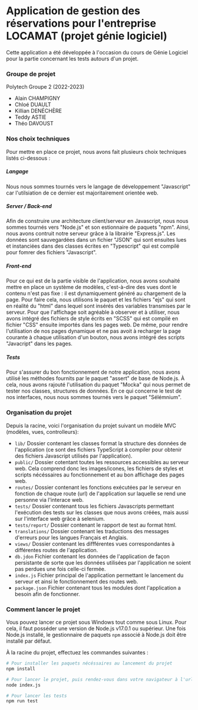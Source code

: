 # Application de gestion des réservations pour l'entreprise LOCAMAT (projet génie logiciel)
Cette application a été développée à l'occasion du cours de Génie Logiciel pour la partie concernant les tests autours d'un projet.

### Groupe de projet
Polytech Groupe 2 (2022-2023)
- Alain CHAMPIGNY
- Chloé DUAULT
- Killian DENÉCHÈRE
- Teddy ASTIE
- Théo DAVOUST

### Nos choix techniques
Pour mettre en place ce projet, nous avons fait plusieurs choix techniques listés ci-dessous :

##### Langage
Nous nous sommes tournés vers le langage de développement "Javascript" car l'utilsiation de ce dernier est majoritairement orientée web.
##### Server / Back-end
Afin de construire une architecture client/serveur en Javascript, nous nous sommes tournés vers "Node.js" et son estionnaire de paquets "npm".
Ainsi, nous avons contruit notre serveur grâce à la librairie "Express.js".
Les données sont sauvegardées dans un fichier "JSON" qui sont ensuites lues et instanciées dans des classes écrites en "Typescript" qui est compilé pour fomrer des fichiers "Javascript".
##### Front-end
Pour ce qui est de la partie visible de l'application, nous avons souhaité mettre en place un système de modèles, c'est-à-dire des vues dont le contenu n'est pas fixe : il est dynamiquement généré au chargement de la page.
Pour faire cela, nous utilisons le paquet et les fichiers "ejs" qui sont en réalité du "html" dans lequel sont insérés des variables transmises par le serveur.
Pour que l'affichage soit agréable à observer et à utiliser, nous avons intégré des fichiers de style écrits en "SCSS" qui est compilé en fichier "CSS" ensuite importés dans les pages web.
De même, pour rendre l'utilisation de nos pages dynamique et ne pas avoit à recharger la page courante à chaque utilisation d'un bouton, nous avons intégré des scripts "Javacript" dans les pages.
##### Tests
Pour s'assurer du bon fonctionnement de notre application, nous avons utilisé les méthodes fournits par le paquet "assert" de base de Node.js.
À cela, nous avons rajouté l'utilisation du paquet "Mocka" qui nous permet de tester nos classes, structures de données.
En ce qui concerne le test de nos interfaces, nous nous sommes tournés vers le paquet "Sélémnium".

### Organisation du projet
Depuis la racine, voici l'organisation du projet suivant un modèle MVC (modèles, vues, controlleurs):
- `lib/` Dossier contenant les classes format la structure des données de l'application (ce sont des fichiers TypeScript à compiler pour obtenir des fichiers Javascript utilisés par l'application).
- `public/` Dossier cotentant toutes les ressources accessibles au serveur web. Cela comprend donc les images/icones, les fichiers de styles et scripts nécéssaires au fonctionnement et au bon affichage des pages web. 
- `routes/` Dossier contenant les fonctions exécutées par le serveur en fonction de chaque route (url) de l'application sur laquelle se rend une personne via l'interace web.
- `tests/` Dossier contenant tous les fichiers Javascripts permettant l'exécution des tests sur les classes que nous avons créées, mais aussi sur l'interface web grâce à selenium.
- `tests/report/` Dossier contenant le rapport de test au format html.
- `translations/` Dossier contenant les traductions des messages d'erreurs pour les langues Français et Anglais.
- `views/` Dossier contenant les diffférentes vues correspondantes à différentes routes de l'application.
- `db.jdon` Fichier contenant les données de l'application de façon persistante de sorte que les données utilisées par l'application ne soient pas perdues une fois celle-ci fermée.
- `index.js` Fichier principal de l'application permettant le lancement du serveur et ainsi le fonctionnement des routes web.
- `package.json` Fichier contenant tous les modules dont l'application a besoin afin de fonctionner. 


### Comment lancer le projet
Vous pouvez lancer ce projet sous Windows tout comme sous Linux.
Pour cela, il faut posséder une version de Node.js v17.0.1 ou supérieur.
Une fois Node.js installé, le gestionnaire de paquets `npm` associé à Node.js doit être installé par défaut.

À la racine du projet, effectuez les commandes suivantes :
```bash
# Pour installer les paquets nécéssaires au lancement du projet
npm install

# Pour lancer le projet, puis rendez-vous dans votre navigateur à l'url http://localhost:5000
node index.js

# Pour lancer les tests
npm run test 
```